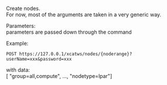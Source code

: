 Create nodes.  
For now, most of the arguments are taken in a very generic way.  
  
Parameters:  
parameters are passed down through the command  
  
Example:  

    
    POST https://127.0.0.1/xcatws/nodes/{noderange}?userName=xxx&password=xxx

  
with data:  
[ "group=all,compute", ..., "nodetype=lpar"] 

